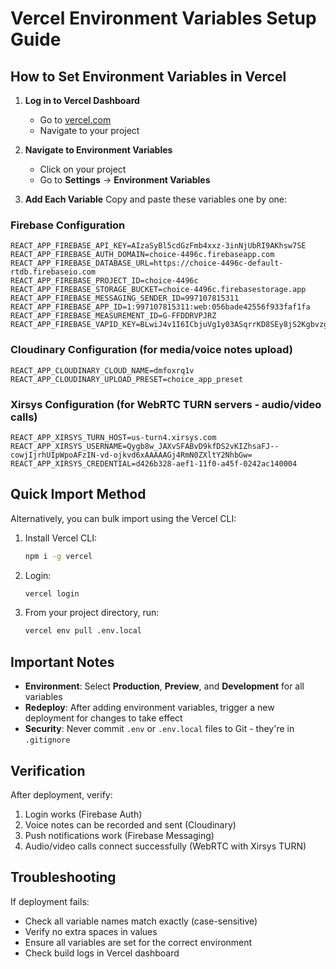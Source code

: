 # Vercel Environment Variables Setup Guide

## How to Set Environment Variables in Vercel

1. **Log in to Vercel Dashboard**
   - Go to [vercel.com](https://vercel.com)
   - Navigate to your project

2. **Navigate to Environment Variables**
   - Click on your project
   - Go to **Settings** → **Environment Variables**

3. **Add Each Variable**
   Copy and paste these variables one by one:

### Firebase Configuration
```
REACT_APP_FIREBASE_API_KEY=AIzaSyBl5cdGzFmb4xxz-3inNjUbRI9AKhsw7SE
REACT_APP_FIREBASE_AUTH_DOMAIN=choice-4496c.firebaseapp.com
REACT_APP_FIREBASE_DATABASE_URL=https://choice-4496c-default-rtdb.firebaseio.com
REACT_APP_FIREBASE_PROJECT_ID=choice-4496c
REACT_APP_FIREBASE_STORAGE_BUCKET=choice-4496c.firebasestorage.app
REACT_APP_FIREBASE_MESSAGING_SENDER_ID=997107815311
REACT_APP_FIREBASE_APP_ID=1:997107815311:web:056bade42556f933faf1fa
REACT_APP_FIREBASE_MEASUREMENT_ID=G-FFDDRVPJRZ
REACT_APP_FIREBASE_VAPID_KEY=BLwiJ4v1I6ICbjuVg1y03ASqrrKD8SEy8jS2KgbvzgY4GX6UwLZknHaNz50507OKQsKFJMwh_7nXwUACTmW5lig
```

### Cloudinary Configuration (for media/voice notes upload)
```
REACT_APP_CLOUDINARY_CLOUD_NAME=dmfoxrq1v
REACT_APP_CLOUDINARY_UPLOAD_PRESET=choice_app_preset
```

### Xirsys Configuration (for WebRTC TURN servers - audio/video calls)
```
REACT_APP_XIRSYS_TURN_HOST=us-turn4.xirsys.com
REACT_APP_XIRSYS_USERNAME=Qygb8w_JAXvSFABvD9kfDS2vKIZhsaFJ--cowjIjrhUIpWpoAFzIN-vd-ojkvd6xAAAAAGj4RmN0ZXltY2NhbGw=
REACT_APP_XIRSYS_CREDENTIAL=d426b328-aef1-11f0-a45f-0242ac140004
```

## Quick Import Method

Alternatively, you can bulk import using the Vercel CLI:

1. Install Vercel CLI:
   ```bash
   npm i -g vercel
   ```

2. Login:
   ```bash
   vercel login
   ```

3. From your project directory, run:
   ```bash
   vercel env pull .env.local
   ```

## Important Notes

- **Environment**: Select **Production**, **Preview**, and **Development** for all variables
- **Redeploy**: After adding environment variables, trigger a new deployment for changes to take effect
- **Security**: Never commit `.env` or `.env.local` files to Git - they're in `.gitignore`

## Verification

After deployment, verify:
1. Login works (Firebase Auth)
2. Voice notes can be recorded and sent (Cloudinary)
3. Push notifications work (Firebase Messaging)
4. Audio/video calls connect successfully (WebRTC with Xirsys TURN)

## Troubleshooting

If deployment fails:
- Check all variable names match exactly (case-sensitive)
- Verify no extra spaces in values
- Ensure all variables are set for the correct environment
- Check build logs in Vercel dashboard
